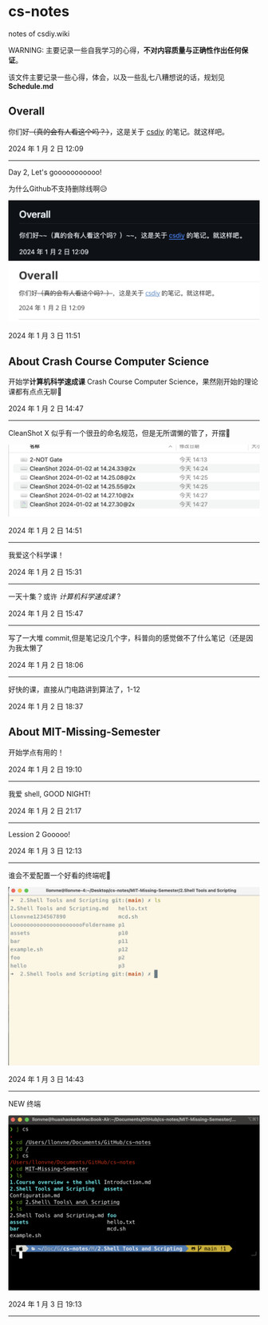 # cs-notes
notes of csdiy.wiki 

WARNING: 主要记录一些自我学习的心得，**不对内容质量与正确性作出任何保证**。

该文件主要记录一些心得，体会，以及一些乱七八糟想说的话，规划见 **Schedule.md**



## Overall

你们好~~（真的会有人看这个吗？）~~，这是关于 [csdiy](csdiy.wiki ) 的笔记。就这样吧。

2024 年 1 月 2 日 12:09

---

Day 2, Let's gooooooooooo!

为什么Github不支持删除线啊😥

<img src="./assets/CleanShot%202024-01-03%20at%2011.52.29@2x.png" alt="CleanShot 2024-01-03 at 11.52.29@2x" style="zoom:50%;" />

<img src="./assets/CleanShot%202024-01-03%20at%2011.53.16@2x.png" alt="CleanShot 2024-01-03 at 11.53.16@2x" style="zoom:50%;" />

2024 年 1 月 3 日 11:51

## About Crash Course Computer Science

开始学**计算机科学速成课** Crash Course Computer Science，果然刚开始的理论课都有点点无聊👀

2024 年 1 月 2 日 14:47

---

CleanShot X 似乎有一个很丑的命名规范，但是无所谓懒的管了，开摆😤

<img src="./README.assets/CleanShot%202024-01-02%20at%2014.50.38@2x.png" alt="CleanShot 2024-01-02 at 14.50.38@2x" style="zoom: 50%;" />

2024 年 1 月 2 日 14:51

---

我爱这个科学课！

2024 年 1 月 2 日 15:31

---

一天十集？或许 *计算机科学速成课* ?

2024 年 1 月 2 日 15:47

---

写了一大堆 commit,但是笔记没几个字，科普向的感觉做不了什么笔记（还是因为我太懒了

2024 年 1 月 2 日 18:06

---

好快的课，直接从门电路讲到算法了，1-12

2024 年 1 月 2 日 18:37

## About MIT-Missing-Semester

开始学点有用的！

2024 年 1 月 2 日 19:10

---

我爱 shell, GOOD NIGHT!

2024 年 1 月 2 日 21:17

---

Lession 2 Gooooo!

2024 年 1 月 3 日 12:13

---

谁会不爱配置一个好看的终端呢😤

<img src="./assets/CleanShot%202024-01-03%20at%2014.41.46@2x.png" alt="CleanShot 2024-01-03 at 14.41.46@2x" style="zoom:50%;" />

2024 年 1 月 3 日 14:43

---

NEW 终端

<img src="./assets/CleanShot%202024-01-03%20at%2019.46.25@2x.png" alt="CleanShot 2024-01-03 at 19.46.25@2x" style="zoom:50%;" />

2024 年 1 月 3 日 19:13

---
